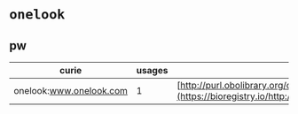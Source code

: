 # `onelook`

## pw

| curie                   |   usages | nodes                                                                                                         |
|-------------------------|----------|---------------------------------------------------------------------------------------------------------------|
| onelook:www.onelook.com |        1 | [http://purl.obolibrary.org/obo/PW:0000308](https://bioregistry.io/http://purl.obolibrary.org/obo/PW:0000308) |
